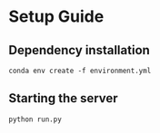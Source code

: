 # Setup Guide

## Dependency installation
`conda env create -f environment.yml`

## Starting the server
`python run.py`
